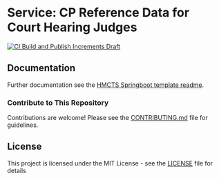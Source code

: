 # Service: CP Reference Data for Court Hearing Judges

[![CI Build and Publish Increments Draft](https://github.com/hmcts/service-cp-refdata-courthearing-judges/actions/workflows/ci-draft.yml/badge.svg)](https://github.com/hmcts/service-cp-refdata-courthearing-judges/actions/workflows/ci-draft.yml)

## Documentation

Further documentation see the [HMCTS Springboot template readme](https://github.com/hmcts/service-hmcts-springboot-template/blob/main/README.md).


### Contribute to This Repository

Contributions are welcome! Please see the [CONTRIBUTING.md](.github/CONTRIBUTING.md) file for guidelines.


## License

This project is licensed under the MIT License - see the [LICENSE](LICENSE) file for details
